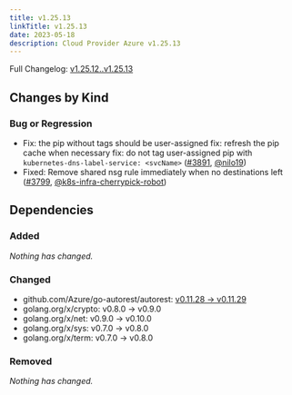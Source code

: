 ```yaml
---
title: v1.25.13
linkTitle: v1.25.13
date: 2023-05-18
description: Cloud Provider Azure v1.25.13
---
```

Full Changelog: [v1.25.12..v1.25.13](https://github.com/kubernetes-sigs/cloud-provider-azure/compare/v1.25.12...v1.25.13)

## Changes by Kind

### Bug or Regression

- Fix: the pip without tags should be user-assigned
  fix: refresh the pip cache when necessary
  fix: do not tag user-assigned pip with `kubernetes-dns-label-service: <svcName>` ([#3891](https://github.com/kubernetes-sigs/cloud-provider-azure/pull/3891), [@nilo19](https://github.com/nilo19))
- Fixed: Remove shared nsg rule immediately when no destinations left ([#3799](https://github.com/kubernetes-sigs/cloud-provider-azure/pull/3799), [@k8s-infra-cherrypick-robot](https://github.com/k8s-infra-cherrypick-robot))

## Dependencies

### Added
_Nothing has changed._

### Changed
- github.com/Azure/go-autorest/autorest: [v0.11.28 → v0.11.29](https://github.com/Azure/go-autorest/autorest/compare/v0.11.28...v0.11.29)
- golang.org/x/crypto: v0.8.0 → v0.9.0
- golang.org/x/net: v0.9.0 → v0.10.0
- golang.org/x/sys: v0.7.0 → v0.8.0
- golang.org/x/term: v0.7.0 → v0.8.0

### Removed
_Nothing has changed._
